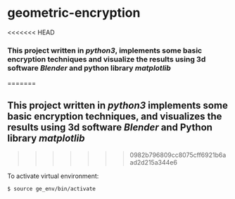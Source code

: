 # geometric-encryption 
<<<<<<< HEAD
### This project written in ***python3***, implements some basic encryption techniques and visualize the results using 3d software ***Blender*** and python library ***matplotlib***
=======
## This project written in ***python3*** implements some basic encryption techniques, and visualizes the results using 3d software ***Blender*** and Python library ***matplotlib***
>>>>>>> 0982b796809cc8075cff6921b6aad2d215a344e6

To activate virtual environment: 

```
$ source ge_env/bin/activate
```
